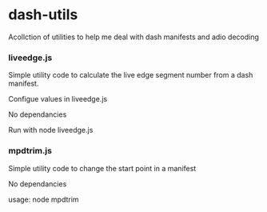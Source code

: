 # dash-utils

Acollction of utilities to help me deal with dash manifests and adio decoding

### liveedge.js

Simple utility code to calculate the live edge segment number from a dash manifest.

Configue values in liveedge.js

No dependancies

Run with node liveedge.js

### mpdtrim.js

Simple utility code to change the start point in a manifest

No dependancies

usage: node mpdtrim <offsetseconds> <startsegment> <presentationtimeoffset> <timescale> <duration>

